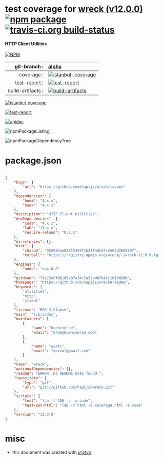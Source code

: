 # test coverage for  [wreck (v12.0.0)](https://github.com/hapijs/wreck#readme)  [![npm package](https://img.shields.io/npm/v/npmtest-wreck.svg?style=flat-square)](https://www.npmjs.org/package/npmtest-wreck) [![travis-ci.org build-status](https://api.travis-ci.org/npmtest/node-npmtest-wreck.svg)](https://travis-ci.org/npmtest/node-npmtest-wreck)
#### HTTP Client Utilities

[![NPM](https://nodei.co/npm/wreck.png?downloads=true)](https://www.npmjs.com/package/wreck)

| git-branch : | [alpha](https://github.com/npmtest/node-npmtest-wreck/tree/alpha)|
|--:|:--|
| coverage : | [![istanbul-coverage](https://npmtest.github.io/node-npmtest-wreck/build/coverage.badge.svg)](https://npmtest.github.io/node-npmtest-wreck/build/coverage.html/index.html)|
| test-report : | [![test-report](https://npmtest.github.io/node-npmtest-wreck/build/test-report.badge.svg)](https://npmtest.github.io/node-npmtest-wreck/build/test-report.html)|
| build-artifacts : | [![build-artifacts](https://npmtest.github.io/node-npmtest-wreck/glyphicons_144_folder_open.png)](https://github.com/npmtest/node-npmtest-wreck/tree/gh-pages/build)|

[![istanbul-coverage](https://npmtest.github.io/node-npmtest-wreck/build/screenCapture.buildCustomOrg.browser.coverage.html.png)](https://npmtest.github.io/node-npmtest-wreck/build/coverage.html/index.html)

[![test-report](https://npmtest.github.io/node-npmtest-wreck/build/screenCapture.buildCustomOrg.browser.%252Fhome%252Ftravis%252Fbuild%252Fnpmtest%252Fnode-npmtest-wreck%252Ftmp%252Fbuild%252Ftest-report.html.png)](https://npmtest.github.io/node-npmtest-wreck/build/test-report.html)

[![apidoc](https://npmdoc.github.io/node-npmdoc-wreck/build/screenCapture.buildApidoc.browser.%252Fhome%252Ftravis%252Fbuild%252Fnpmdoc%252Fnode-npmdoc-wreck%252Ftmp%252Fbuild%252Fapidoc.html.png)](https://npmdoc.github.io/node-npmdoc-wreck/build/apidoc.html)

![npmPackageListing](https://npmtest.github.io/node-npmtest-wreck/build/screenCapture.npmPackageListing.svg)

![npmPackageDependencyTree](https://npmtest.github.io/node-npmtest-wreck/build/screenCapture.npmPackageDependencyTree.svg)



# package.json

```json

{
    "bugs": {
        "url": "https://github.com/hapijs/wreck/issues"
    },
    "dependencies": {
        "boom": "4.x.x",
        "hoek": "4.x.x"
    },
    "description": "HTTP Client Utilities",
    "devDependencies": {
        "code": "4.x.x",
        "lab": "13.x.x",
        "require-reload": "0.2.x"
    },
    "directories": {},
    "dist": {
        "shasum": "952684ae83815189f1b3ff4dbdfe2e63d3b65507",
        "tarball": "https://registry.npmjs.org/wreck/-/wreck-12.0.0.tgz"
    },
    "engines": {
        "node": ">=4.0.0"
    },
    "gitHead": "73e25e8f06185e07af4c5a32add7b41c18f9d200",
    "homepage": "https://github.com/hapijs/wreck#readme",
    "keywords": [
        "utilities",
        "http",
        "client"
    ],
    "license": "BSD-3-Clause",
    "main": "lib/index",
    "maintainers": [
        {
            "name": "hueniverse",
            "email": "eran@hueniverse.com"
        },
        {
            "name": "wyatt",
            "email": "wpreul@gmail.com"
        }
    ],
    "name": "wreck",
    "optionalDependencies": {},
    "readme": "ERROR: No README data found!",
    "repository": {
        "type": "git",
        "url": "git://github.com/hapijs/wreck.git"
    },
    "scripts": {
        "test": "lab -t 100 -L -a code",
        "test-cov-html": "lab -r html -o coverage.html -a code"
    },
    "version": "12.0.0"
}
```



# misc
- this document was created with [utility2](https://github.com/kaizhu256/node-utility2)
